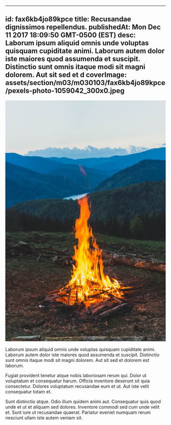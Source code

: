 
---
id: fax6kb4jo89kpce
title: Recusandae dignissimos repellendus.
publishedAt: Mon Dec 11 2017 18:09:50 GMT-0500 (EST)
desc: Laborum ipsum aliquid omnis unde voluptas quisquam cupiditate animi. Laborum autem dolor iste maiores quod assumenda et suscipit. Distinctio sunt omnis itaque modi sit magni dolorem. Aut sit sed et d
coverImage: assets/section/m03/m030103/fax6kb4jo89kpce/pexels-photo-1059042_300x0.jpeg
---

![image from pexels.com](assets/section/m03/m030103/fax6kb4jo89kpce/pexels-photo-1059042.jpeg)

Laborum ipsum aliquid omnis unde voluptas quisquam cupiditate animi. Laborum autem dolor iste maiores quod assumenda et suscipit. Distinctio sunt omnis itaque modi sit magni dolorem. Aut sit sed et dolorem est laborum.
 
Fugiat provident tenetur atque nobis laboriosam rerum qui. Dolor ut voluptatum et consequatur harum. Officia inventore deserunt sit quia consectetur. Dolores voluptatum recusandae eum et ut. Aut iste velit consequatur totam et.
 
Sunt distinctio atque. Odio illum quidem animi aut. Consequatur quis quod unde et ut et aliquam sed dolores. Inventore commodi sed cum unde velit et. Sunt iure ut recusandae quaerat. Pariatur eveniet numquam rerum nesciunt ullam iste autem veniam sit.

